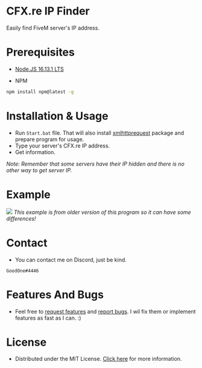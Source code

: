# CFX.re IP Finder
Easily find FiveM server's IP address.
# Prerequisites
* [Node.JS 16.13.1 LTS](https://nodejs.org/dist/v16.13.1/node-v16.13.1-x64.msi)

* NPM
```bash
npm install npm@latest -g
```
# Installation & Usage
* Run `Start.bat` file. That will also install [xmlhttprequest](https://www.npmjs.com/package/xmlhttprequest) package and prepare program for usage.
* Type your server's CFX.re IP address.
* Get information.

*Note: Remember that some servers have their IP hidden and there is no other way to get server IP.*
# Example
![](https://cdn.discordapp.com/attachments/515966102791127051/881251566454202368/Preview.gif)
*This example is from older version of this program so it can have some differences!*
# Contact
* You can contact me on Discord, just be kind.
```
GoodOne#4446
```
# Features And Bugs
* Feel free to [request features](https://github.com/GoodOne120/CFX.re-IP-Finder/issues/new) and [report bugs](https://github.com/GoodOne120/CFX.re-IP-Finder/issues/new). I wil fix them or implement features as fast as I can. :)
# License
* Distributed under the MIT License. [Click here](https://github.com/GoodOne120/CFX.re-IP-Finder/blob/main/LICENSE) for more information.